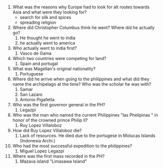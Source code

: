 1. What was the reasons why Europe had to look for alt routes towards Asia and what were they looking for?
	- search for silk and spices
	- spreading religion
2. Where did Christopher Columbus think he went? Where did he actually go?
	1. He thought he went to india
	2. he actually went to america
3. Who actually went to india first?
	1. Vasco de Gama
4. Which two countries were competing for land?
	1. Spain and portugal
5. What was Magellan's original nationality?
	1. Portuguese
6. Where did he arrive when going to the philippines and what did they name the archipelago at the time? Who was the scholar he was with?
	1. Samar
	2. San Lazaro
	3. Antonio Pigafetta
7. Who was the first governor general in the PH?
	1. Legazpi
8. Who was the man who named the current Philippines "las Phelipinas " in honor of the crowned prince Philip II?
	1. Ruy Lopez Villaloboz
9. How did Ruy Lopez Villaloboz die?
	1. Lack of resources. He died due to the portugese in Molucas Islands (Indonesia Archi.)
10. Who had the most successful expedition to the philippines?
	1. Miguel Lopez Legazpi
11. Where was the first mass recorded in the PH?
	1. Mazava island "Limasawa Island"